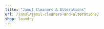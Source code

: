 ```yaml
---
title: "Jamul Cleaners & Alterations"
url: /jamul/jamul-cleaners-and-alterations/
shop: laundry
---
```

